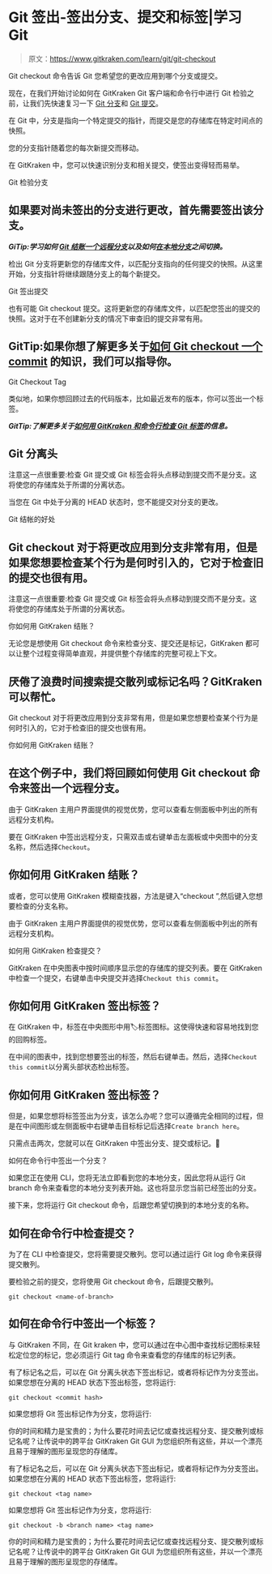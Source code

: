 # Git 签出-签出分支、提交和标签|学习 Git

> 原文：<https://www.gitkraken.com/learn/git/git-checkout>

Git checkout 命令告诉 Git 您希望您的更改应用到哪个分支或提交。

现在，在我们开始讨论如何在 GitKraken Git 客户端和命令行中进行 Git 检验之前，让我们先快速复习一下 [Git 分支](https://www.gitkraken.com/learn/git/branch)和 [Git 提交](https://www.gitkraken.com/learn/git/commit)。

在 Git 中，分支是指向一个特定提交的指针，而提交是您的存储库在特定时间点的快照。

您的分支指针随着您的每次新提交而移动。

在 GitKraken 中，您可以快速识别分支和相关提交，使签出变得轻而易举。

Git 检验分支

## 如果要对尚未签出的分支进行更改，首先需要签出该分支。

***GiTip:学习如何 [Git 结账一个远程分支](https://www.gitkraken.com/learn/git/problems/git-checkout-remote-branch)以及如何[在本地分支](https://www.gitkraken.com/learn/git/problems/switch-git-branch)之间切换。***

检出 Git 分支将更新您的存储库文件，以匹配分支指向的任何提交的快照。从这里开始，分支指针将继续跟随分支上的每个新提交。

Git 签出提交

也有可能 Git checkout 提交。这将更新您的存储库文件，以匹配您签出的提交的快照。这对于在不创建新分支的情况下审查旧的提交非常有用。

## GitTip:如果你想了解更多关于[如何 Git checkout 一个 commit](https://www.gitkraken.com/learn/git/problems/git-checkout-commit) 的知识，我们可以指导你。

Git Checkout Tag

类似地，如果你想回顾过去的代码版本，比如最近发布的版本，你可以签出一个标签。

***GitTip:了解更多关于[如何用 GitKraken 和命令行检查 Git 标签](https://www.gitkraken.com/learn/git/problems/git-checkout-tag)的信息。***

## Git 分离头

注意这一点很重要:检查 Git 提交或 Git 标签会将头点移动到提交而不是分支。这将使您的存储库处于所谓的分离状态。

当您在 Git 中处于分离的 HEAD 状态时，您不能提交对分支的更改。

Git 结帐的好处

## Git checkout 对于将更改应用到分支非常有用，但是如果您想要检查某个行为是何时引入的，它对于检查旧的提交也很有用。

注意这一点很重要:检查 Git 提交或 Git 标签会将头点移动到提交而不是分支。这将使您的存储库处于所谓的分离状态。

你如何用 GitKraken 结账？

无论您是想使用 Git checkout 命令来检查分支、提交还是标记，GitKraken 都可以让整个过程变得简单直观，并提供整个存储库的完整可视上下文。

## 厌倦了浪费时间搜索提交散列或标记名吗？GitKraken 可以帮忙。

Git checkout 对于将更改应用到分支非常有用，但是如果您想要检查某个行为是何时引入的，它对于检查旧的提交也很有用。

你如何用 GitKraken 结账？

## 在这个例子中，我们将回顾如何使用 Git checkout 命令来签出一个远程分支。

由于 GitKraken 主用户界面提供的视觉优势，您可以查看左侧面板中列出的所有远程分支机构。

要在 GitKraken 中签出远程分支，只需双击或右键单击左面板或中央图中的分支名称，然后选择`Checkout`。

## 你如何用 GitKraken 结账？

或者，您可以使用 GitKraken 模糊查找器，方法是键入“checkout ”,然后键入您想要检查的分支名称。

由于 GitKraken 主用户界面提供的视觉优势，您可以查看左侧面板中列出的所有远程分支机构。

如何用 GitKraken 检查提交？

GitKraken 在中央图表中按时间顺序显示您的存储库的提交列表。要在 GitKraken 中检查一个提交，右键单击中央提交并选择`Checkout this commit`。

## 你如何用 GitKraken 签出标签？

在 GitKraken 中，标签在中央图形中用🏷标签图标。这使得快速和容易地找到您的回购标签。

在中间的图表中，找到您想要签出的标签，然后右键单击。然后，选择`Checkout this commit`以分离头部状态检出标签。

## 你如何用 GitKraken 签出标签？

但是，如果您想将标签签出为分支，该怎么办呢？您可以遵循完全相同的过程，但是在中间图形或左侧面板中右键单击目标标记后选择`Create branch here`。

只需点击两次，您就可以在 GitKraken 中签出分支、提交或标记。🤯

如何在命令行中签出一个分支？

如果您正在使用 CLI，您将无法立即看到您的本地分支，因此您将从运行 Git branch 命令来查看您的本地分支列表开始。这也将显示您当前已经签出的分支。

接下来，您将运行 Git checkout 命令，后跟您希望切换到的本地分支的名称。

## 如何在命令行中检查提交？

为了在 CLI 中检查提交，您将需要提交散列。您可以通过运行 Git log 命令来获得提交散列。

要检验之前的提交，您将使用 Git checkout 命令，后跟提交散列。

```
git checkout <name-of-branch>
```

## 如何在命令行中签出一个标签？

与 GitKraken 不同，在 Git kraken 中，您可以通过在中心图中查找标记图标来轻松定位您的标记，您必须运行 Git tag 命令来查看您的存储库的标记列表。

有了标记名之后，可以在 Git 分离头状态下签出标记，或者将标记作为分支签出。如果您想在分离的 HEAD 状态下签出标签，您将运行:

```
git checkout <commit hash>
```

如果您想将 Git 签出标记作为分支，您将运行:

你的时间和精力是宝贵的；为什么要花时间去记忆或查找远程分支、提交散列或标记名呢？让传说中的跨平台 GitKraken Git GUI 为您组织所有这些，并以一个漂亮且易于理解的图形呈现您的存储库。

有了标记名之后，可以在 Git 分离头状态下签出标记，或者将标记作为分支签出。如果您想在分离的 HEAD 状态下签出标签，您将运行:

```
git checkout <tag name>
```

如果您想将 Git 签出标记作为分支，您将运行:

```
git checkout -b <branch name> <tag name>
```

你的时间和精力是宝贵的；为什么要花时间去记忆或查找远程分支、提交散列或标记名呢？让传说中的跨平台 GitKraken Git GUI 为您组织所有这些，并以一个漂亮且易于理解的图形呈现您的存储库。